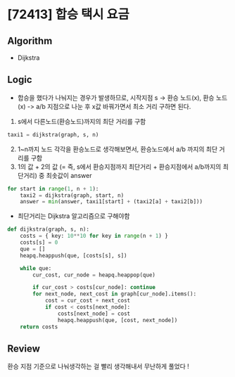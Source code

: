 # [72413] 합승 택시 요금
## Algorithm
- Dijkstra

## Logic
- 합승을 했다가 나눠지는 경우가 발생하므로, 시작지점 s -> 환승 노드(x), 환승 노드(x) -> a/b 지점으로 나눈 후 x값 바꿔가면서 최소 거리 구하면 된다.
1. s에서 다른노드(환승노드)까지의 최단 거리를 구함
```python
taxi1 = dijkstra(graph, s, n)
```
2. 1~n까지 노드 각각을 환승노드로 생각해보면서, 환승노드에서 a/b 까지의 최단 거리를 구함
3. 1의 값 + 2의 값 (= 즉, s에서 환승지점까지 최단거리 + 환승지점에서 a/b까지의 최단거리) 중 최솟값이 answer 
```python
for start in range(1, n + 1):
    taxi2 = dijkstra(graph, start, n)
    answer = min(answer, taxi1[start] + (taxi2[a] + taxi2[b]))
```
- 최단거리는 Dijkstra 알고리즘으로 구해야함
```python
def dijkstra(graph, s, n):
    costs = { key: 10**10 for key in range(n + 1) }
    costs[s] = 0
    que = []
    heapq.heappush(que, [costs[s], s])

    while que:
        cur_cost, cur_node = heapq.heappop(que)

        if cur_cost > costs[cur_node]: continue
        for next_node, next_cost in graph[cur_node].items():
            cost = cur_cost + next_cost
            if cost < costs[next_node]:
                costs[next_node] = cost
                heapq.heappush(que, [cost, next_node])
    return costs
```

## Review
환승 지점 기준으로 나눠생각하는 걸 빨리 생각해내서 무난하게 풀었다 !